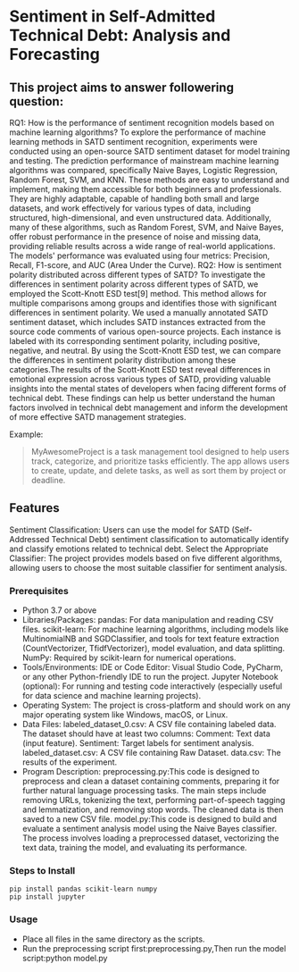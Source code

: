 # Sentiment in Self-Admitted Technical Debt: Analysis and Forecasting


## This project aims to answer followering question:
RQ1: How is the performance of sentiment recognition models based on machine learning algorithms?
To explore the performance of machine learning methods in SATD sentiment recognition, experiments were conducted using an open-source SATD sentiment dataset for model training and testing. The prediction performance of mainstream machine learning algorithms was compared, specifically Naive Bayes, Logistic Regression, Random Forest, SVM, and KNN. These methods are easy to understand and implement, making them accessible for both beginners and professionals. They are highly adaptable, capable of handling both small and large datasets, and work effectively for various types of data, including structured, high-dimensional, and even unstructured data. Additionally, many of these algorithms, such as Random Forest, SVM, and Naive Bayes, offer robust performance in the presence of noise and missing data, providing reliable results across a wide range of real-world applications. The models' performance was evaluated using four metrics: Precision, Recall, F1-score, and AUC (Area Under the Curve).
RQ2: How is sentiment polarity distributed across different types of SATD?
To investigate the differences in sentiment polarity across different types of SATD, we employed the Scott-Knott ESD test[9] method. This method allows for multiple comparisons among groups and identifies those with significant differences in sentiment polarity. We used a manually annotated SATD sentiment dataset, which includes SATD instances extracted from the source code comments of various open-source projects. Each instance is labeled with its corresponding sentiment polarity, including positive, negative, and neutral. By using the Scott-Knott ESD test, we can compare the differences in sentiment polarity distribution among these categories.The results of the Scott-Knott ESD test reveal differences in emotional expression across various types of SATD, providing valuable insights into the mental states of developers when facing different forms of technical debt. These findings can help us better understand the human factors involved in technical debt management and inform the development of more effective SATD management strategies.

Example:
> MyAwesomeProject is a task management tool designed to help users track, categorize, and prioritize tasks efficiently. The app allows users to create, update, and delete tasks, as well as sort them by project or deadline.

## Features
Sentiment Classification: Users can use the model for SATD (Self-Addressed Technical Debt) sentiment classification to automatically identify and classify emotions related to technical debt.
Select the Appropriate Classifier: The project provides models based on five different algorithms, allowing users to choose the most suitable classifier for sentiment analysis.


### Prerequisites
- Python 3.7 or above
- Libraries/Packages:
    pandas: For data manipulation and reading CSV files.
    scikit-learn: For machine learning algorithms, including models like MultinomialNB and SGDClassifier, and tools for text feature extraction (CountVectorizer, TfidfVectorizer), model evaluation, and data splitting.
    NumPy: Required by scikit-learn for numerical operations.
- Tools/Environments:
    IDE or Code Editor:
      Visual Studio Code, PyCharm, or any other Python-friendly IDE to run the project.
    Jupyter Notebook (optional): For running and testing code interactively (especially useful for data science and machine learning projects).
- Operating System:
    The project is cross-platform and should work on any major operating system like Windows, macOS, or Linux.
- Data Files:
    labeled_dataset_0.csv: A CSV file containing labeled data. The dataset should have at least two columns:
        Comment: Text data (input feature).
        Sentiment: Target labels for sentiment analysis.
    labeled_dataset.csv: A CSV file containing Raw Dataset.
    data.csv: The results of the experiment.
- Program Description:
    preprocessing.py:This code is designed to preprocess and clean a dataset containing comments, preparing it for further natural language processing tasks. The main steps include removing URLs, tokenizing the text, performing part-of-speech tagging and lemmatization, and removing stop words. The cleaned data is then saved to a new CSV file.
    model.py:This code is designed to build and evaluate a sentiment analysis model using the Naive Bayes classifier. The process involves loading a preprocessed dataset, vectorizing the text data, training the model, and evaluating its performance.

### Steps to Install
    pip install pandas scikit-learn numpy
    pip install jupyter

### Usage
- Place all files in the same directory as the scripts.
- Run the preprocessing script first:preprocessing.py,Then run the model script:python model.py
